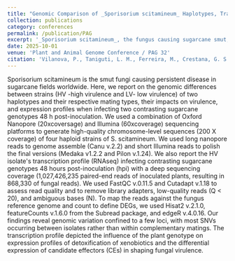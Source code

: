```yaml
---
title: "Genomic Comparison of _Sporisorium scitamineum_ Haplotypes, Transcriptome Profiles, and Implications for Virulence"
collection: publications
category: conferences
permalink: /publication/PAG
excerpt: '_Sporisorium scitamineum_, the fungus causing sugarcane smut, shows isolate-specific gene expression during early infection. We compared transcriptional profiles of two isolates with different virulence levels in resistant and susceptible sugarcane genotypes. Of the 3,452 genes expressed by the low-virulence isolate, 96% were also expressed by the high-virulence isolate, but key effector genes showed distinct and sometimes opposite expression patterns. Notably, a chitin deacetylase was strongly upregulated in resistant plants infected by the low-virulence isolate. These findings emphasize the role of host-pathogen interactions in disease outcome and suggest paths for developing resistant sugarcane cultivars.'
date: 2025-10-01
venue: 'Plant and Animal Genome Conference / PAG 32'
citation: 'Vilanova, P., Taniguti, L. M., Ferreira, M., Crestana, G. S., Souza, S. C., & Monteiro-Vitorello, C. B. (2025). Genomic comparison of _Sporisorium scitamineum_ haplotypes, transcriptome profiles, and implications for virulence. Abstract presented at the The International Plant and Animal Genome Conference (PAG 32), San Diego, CA, USA.'
---
```


Sporisorium scitamineum is the smut fungi causing persistent disease in sugarcane fields worldwide. Here, we report on the genomic differences between strains (HV -high virulence and LV- low virulence) of two haplotypes and their respective mating types, their impacts on virulence, and expression profiles when infecting two contrasting sugarcane genotypes 48 h post-inoculation. We used a combination of Oxford Nanopore (20xcoversage) and Illumina (60xcoverage) sequencing platforms to generate high-quality chromosome-level sequences (200 X coverage) of four haploid strains of S. scitamineum. We used long nanopore reads to genome assemble (Canu v.2.2) and short Illumina reads to polish the final versions (Medaka v1.2.2 and Pilon v.1.24). We also report the HV isolate's transcription profile (RNAseq) infecting contrasting sugarcane genotypes 48 hours post-inoculation (hpi) with a deep sequencing coverage (1,027,426,235 paired-end reads of inoculated plants, resulting in 868,330 of fungal reads). We used FastQC v.0.11.5 and Cutadapt v.1.18 to assess read quality and to remove library adapters, low-quality reads (Q < 20), and ambiguous bases (N). To map the reads against the fungus reference genome and count to define DEGs, we used Hisat2 v.2.1.0, featureCounts v.1.6.0 from the Subread package, and edgeR v.4.0.16. Our findings reveal genomic variation confined to a few loci, with most SNVs occurring between isolates rather than within complementary matings. The transcription profile depicted the influence of the plant genotype on expression profiles of detoxification of xenobiotics and the differential expression of candidate effectors (CEs) in shaping fungal virulence.
